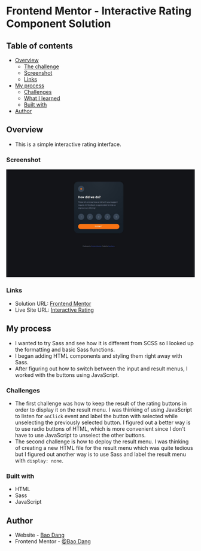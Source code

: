 # Frontend Mentor - Interactive Rating Component Solution

## Table of contents

- [Overview](#overview)
  - [The challenge](#the-challenge)
  - [Screenshot](#screenshot)
  - [Links](#links)
- [My process](#my-process)
  - [Challenges](#challenges)
  - [What I learned](#what-i-learned)
  - [Built with](#built-with)
- [Author](#author)

## Overview

- This is a simple interactive rating interface.

### Screenshot

![](./images/screenshot.jpg)

### Links

- Solution URL: [Frontend Mentor](https://www.frontendmentor.io/solutions/sass-and-radio-buttons-learned-oUwSVehoQY)
- Live Site URL: [Interactive Rating](https://weebao.github.io/interactive-rating-component-main/)

## My process

- I wanted to try Sass and see how it is different from SCSS so I looked up the formatting and basic Sass functions.
- I began adding HTML components and styling them right away with Sass.
- After figuring out how to switch between the input and result menus, I worked with the buttons using JavaScript.

### Challenges

- The first challenge was how to keep the result of the rating buttons in order to display it on the result menu. I was thinking of using JavaScript to listen for `onClick` event and label the button with selected while unselecting the previously selected button. I figured out a better way is to use radio buttons of HTML, which is more convenient since I don't have to use JavaScript to unselect the other buttons.
- The second challenge is how to deploy the result menu. I was thinking of creating a new HTML file for the result menu which was quite tedious but I figured out another way is to use Sass and label the result menu with `display: none`.

### Built with

- HTML
- Sass
- JavaScript

## Author

- Website - [Bao Dang](https://github.com/weebao)
- Frontend Mentor - [@Bao Dang](https://www.frontendmentor.io/profile/weebao)
